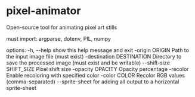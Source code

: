 # pixel-animator
Open-source tool for animating pixel art stills

must import: 
argparse, dotenv, PIL, numpy

options:
  -h, --help            show this help message and exit
  -origin ORIGIN        Path to the input image file (must exist)
  -destination DESTINATION
                        Directory to save the processed image (must exist and be writable)
  --shift-size SHIFT_SIZE
                        Pixel shift size
  -opacity OPACITY      Opacity percentage
  -recolor              Enable recoloring with specified color
  -color COLOR          Recolor RGB values (comma-separated)
  --sprite-sheet        for adding all output to a horizontal sprite-sheet
